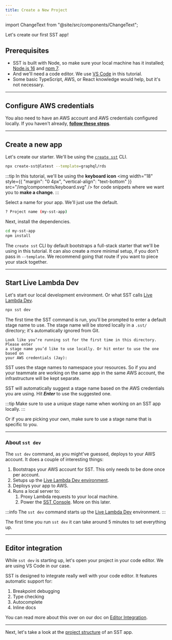 ```yaml
---
title: Create a New Project
---
```


import ChangeText from "@site/src/components/ChangeText";

Let's create our first SST app!

## Prerequisites

- SST is built with Node, so make sure your local machine has it installed; [Node.js 16](https://nodejs.org/) and [npm 7](https://www.npmjs.com/).
- And we'll need a code editor. We use [VS Code](https://code.visualstudio.com/) in this tutorial.
- Some basic TypeScript, AWS, or React knowledge would help, but it's not necessary.

---

## Configure AWS credentials

You also need to have an AWS account and AWS credentials configured locally. If you haven't already, [**follow these steps**](../advanced/iam-credentials.md#loading-from-a-file).

---

## Create a new app

<ChangeText>

Let's create our starter. We'll be using the [`create sst`](../packages/create-sst.md) CLI.

</ChangeText>

```bash
npx create-sst@latest --template=graphql/rds
```

:::tip
In this tutorial, we'll be using the **keyboard icon** <img width="18" style={{ "margin": "0 4px", "vertical-align": "text-bottom" }} src="/img/components/keyboard.svg" /> for code snippets where we want you to **make a change**.
:::

Select a name for your app. We'll just use the default.

```bash
? Project name (my-sst-app)
```

<ChangeText>

Next, install the dependencies.

</ChangeText>

```bash
cd my-sst-app
npm install
```

The `create sst` CLI by default bootstraps a full-stack starter that we'll be using in this tutorial. It can also create a more minimal setup, if you don't pass in `--template`. We recommend going that route if you want to piece your stack together.

---

## Start Live Lambda Dev

<ChangeText>

Let's start our local development environment. Or what SST calls [Live Lambda Dev](../live-lambda-development.md).

</ChangeText>

```bash
npx sst dev
```

The first time the SST command is run, you'll be prompted to enter a default stage name to use. The stage name will be stored locally in a `.sst/` directory; it's automatically ignored from Git.

```
Look like you’re running sst for the first time in this directory. Please enter
a stage name you’d like to use locally. Or hit enter to use the one based on
your AWS credentials (Jay):
```

SST uses the stage names to namespace your resources. So if you and your teammate are working on the same app in the same AWS account, the infrastructure will be kept separate.

SST will automatically suggest a stage name based on the AWS credentials you are using. Hit **_Enter_** to use the suggested one.

:::tip
Make sure to use a unique stage name when working on an SST app locally.
:::

Or if you are picking your own, make sure to use a stage name that is specific to you.

---

### About `sst dev`

The `sst dev` command, as you might've guessed, deploys to your AWS account. It does a couple of interesting things:

1. Bootstraps your AWS account for SST. This only needs to be done once per account.
1. Setups up the [Live Lambda Dev environment](../live-lambda-development.md).
1. Deploys your app to AWS.
1. Runs a local server to:
   1. Proxy Lambda requests to your local machine.
   2. Power the [SST Console](../console.md). More on this later.

:::info
The `sst dev` command starts up the [Live Lambda Dev](../live-lambda-development.md) environment.
:::

The first time you run `sst dev` it can take around 5 minutes to set everything up.

---

## Editor integration

While `sst dev` is starting up, let's open your project in your code editor. We are using VS Code in our case.

SST is designed to integrate really well with your code editor. It features automatic support for:

1. Breakpoint debugging
2. Type checking
3. Autocomplete
4. Inline docs

You can read more about this over on our doc on [Editor Integration](../editor-integration.md).

---

Next, let's take a look at the [project structure](project-structure.md) of an SST app.
